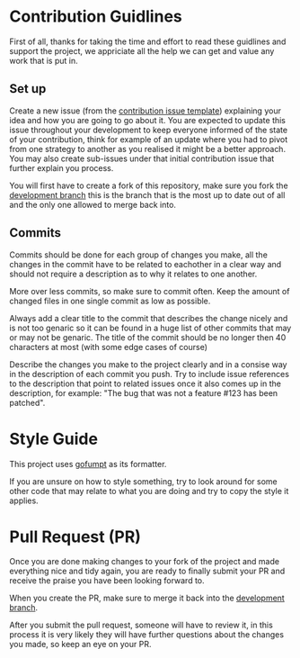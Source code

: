 # Contribution Guidlines

First of all, thanks for taking the time and effort to read these guidlines and support the project, we appriciate all the help we can get and value any work that is put in.


## Set up

Create a new issue (from the [contribution issue template](https://github.com/CTNOriginals/getkeystate/blob/stable/.github/ISSUE_TEMPLATE/contribution.md)) explaining your idea and how you are going to go about it.
You are expected to update this issue throughout your development to keep everyone informed of the state of your contribution,
think for example of an update where you had to pivot from one strategy to another as you realised it might be a better approach.
You may also create sub-issues under that initial contribution issue that further explain you process.

You will first have to create a fork of this repository,
make sure you fork the [development branch](https://github.com/CTNOriginals/getkeystate/tree/development) this is the branch that is the most up to date out of all and the only one allowed to merge back into.


## Commits

Commits should be done for each group of changes you make, 
all the changes in the commit have to be related to eachother in a clear way and should not require a description as to why it relates to one another.

More over less commits, so make sure to commit often.
Keep the amount of changed files in one single commit as low as possible.

Always add a clear title to the commit that describes the change nicely and is not too genaric so it can be found in a huge list of other commits that may or may not be genaric.
The title of the commit should be no longer then 40 characters at most (with some edge cases of course)

Describe the changes you make to the project clearly and in a consise way in the description of each commit you push.
Try to include issue references to the description that point to related issues once it also comes up in the description, for example: "The bug that was not a feature #123 has been patched".


# Style Guide

This project uses [gofumpt](https://github.com/mvdan/gofumpt?tab=readme-ov-file#installation) as its formatter.

If you are unsure on how to style something, try to look around for some other code that may relate to what you are doing and try to copy the style it applies.


# Pull Request (PR)

Once you are done making changes to your fork of the project and made everything nice and tidy again, you are ready to finally submit your PR and receive the praise you have been looking forward to.

When you create the PR, make sure to merge it back into the [development branch](https://github.com/CTNOriginals/getkeystate/tree/development).

After you submit the pull request, someone will have to review it, in this process it is very likely they will have further questions about the changes you made, so keep an eye on your PR.
